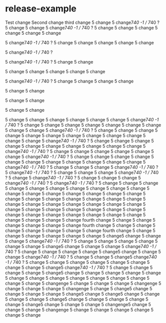 # release-example

Test change
Second change
third change
5 change
5 change7*40 -1 / 7*40 ?
5 change
5 change
5 change7*40 -1 / 7*40 ?
5 change
5 change
5 change
5 change
5 change
5 change

5 change7*40 -1 / 7*40 ?
5 change
5 change
5 change
5 change
5 change

5 change7*40 -1 / 7*40 ?

5 change7*40 -1 / 7*40 ?
5 change
5 change

5 change
5 change
5 change
5 change
5 change

5 change7*40 -1 / 7*40 ?
5 change
5 change
5 change
5 change

5 change
5 change




5 change
5 change

5 change
5 change

5 change
5 change
5 change
5 change
5 change
5 change
5 change7*40 -1 / 7*40 ?
5 change
5 change
5 change
5 change
5 change
5 change
5 change
5 change
5 change
5 change7*40 -1 / 7*40 ?
5 change
5 change
5 change
5 change
5 change
5 change
5 change
5 change
5 change
5 change
5 change
5 change
5 change7*40 -1 / 7*40 ?
5 change
5 change
5 change
5 change
5 change
5 change
5 change
5 change
5 change
5 change
5 change7*40 -1 / 7*40 ?
5 change
5 change
5 change
5 change
5 change
5 change
5 change7*40 -1 / 7*40 ?
5 change
5 change
5 change
5 change
5 change
5 change
5 change
5 change
5 change
5 change
5 change
5 change7*40 -1 / 7*40 ?
5 change
5 change
5 change
5 change7*40 -1 / 7*40 ?
5 change7*40 -1 / 7*40 ?
5 change
5 change
5 change
5 change7*40 -1 / 7*40 ?
5 change
5 change7*40 -1 / 7*40 ?
5 change
5 change
5 change
5 change7*40 -1 / 7*40 ?
5 change7*40 -1 / 7*40 ?
5 change
5 change
5 change
5 change
5 change
5 change
5 change
5 change
5 change
5 change
5 change
5 change
5 change
5 change
5 change
5 change
5 change
5 change
5 change
5 change
5 change
5 change
5 change
5 change
5 change
5 change
5 change
5 change
5 change
5 change
5 change
5 change
5 change
5 change
5 change
5 change
5 change
5 change
5 change
5 change
5 change
5 change
5 change
5 change
5 change
5 change
5 change
5 change
5 change
fourth change
5 change
5 change
5 change
5 change
5 change
5 change
fourth change
5 change
5 change
5 change
5 change
5 change
5 change
5 change
fourth change
5 change
5 change
5 change
5 change
5 change
5 change
5 change5 change
5 change
5 change
5 change7*40 -1 / 7*40 ?
5 change
5 change
5 change
5 change
5 change
5 change
5 change5 change
5 change
5 change
5 change7*40 -1 / 7*40 ?
5 change
5 change
5 change
5 change
5 change5 change
5 change
5 change
5 change7*40 -1 / 7*40 ?
5 change
5 change
5 change5 change7*40 -1 / 7*40 ?
5 change
5 change
5 change
5 change
5 change
5 change
5 change
5 change
5 change5 change7*40 -1 / 7*40 ?
5 change
5 change
5 change
5 change
5 change5 change
5 change
5 change
5 change
5 change
5 change
5 change
5 change
5 change
5 change
5 change
5 change
5 change
5 change
5 changenge
5 change
5 change
5 change
5 changenge
5 change
5 change
5 change
5 changenge
5 change
5 change5 change
5 change
5 change
5 change
5 change5 change
5 change5 change
5 change
5 change
5 change
5 change5 change
5 change
5 change
5 change
5 change
5 change5 change
5 change
5 change
5 changenge5 change
5 change
5 change
5 changenge
5 change
5 change
5 change
5 change
5 change
5 change
